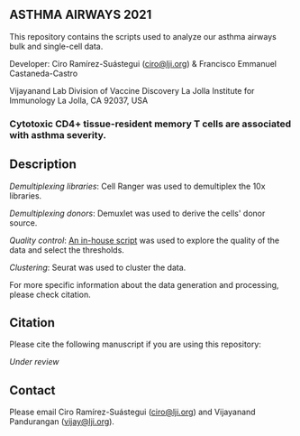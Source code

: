 ## ASTHMA AIRWAYS 2021

This repository contains the scripts used to analyze our asthma airways bulk and single-cell data.

Developer: Ciro Ramírez-Suástegui (ciro@lji.org) & Francisco Emmanuel Castaneda-Castro

Vijayanand Lab
Division of Vaccine Discovery
La Jolla Institute for Immunology
La Jolla, CA 92037, USA

### Cytotoxic CD4+ tissue-resident memory T cells are associated with asthma severity.

Description
---

*Demultiplexing libraries*: Cell Ranger was used to demultiplex the 10x libraries.

*Demultiplexing donors*: Demuxlet was used to derive the cells' donor source.

*Quality control*: [An in-house script](https://github.com/vijaybioinfo/quality_control/blob/main/single_cell.R) was used to explore the quality of the data and select the thresholds.

*Clustering*: Seurat was used to cluster the data.

For more specific information about the data generation and processing, please check citation.

Citation
---
Please cite the following manuscript if you are using this repository:

*Under review*

Contact
---
Please email Ciro Ramírez-Suástegui (ciro@lji.org) and Vijayanand Pandurangan (vijay@lji.org).
